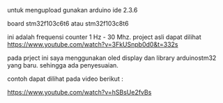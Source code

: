 untuk mengupload gunakan arduino ide 2.3.6 

board stm32f103c6t6 atau stm32f103c8t6

ini adalah frequensi counter 1 Hz - 30 Mhz. project asli dapat dilihat https://www.youtube.com/watch?v=3FkUSnpb0d0&t=332s

pada prject ini saya menggunakan oled display dan library arduinostm32 yang baru. sehingga ada penyesuaian.

contoh dapat dilihat pada video berikut :

https://www.youtube.com/watch?v=hSBsUe2fvBs
